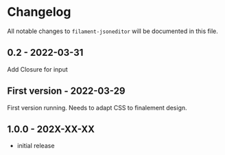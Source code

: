 # Changelog

All notable changes to `filament-jsoneditor` will be documented in this file.

## 0.2 - 2022-03-31

Add Closure for input

## First version - 2022-03-29

First version running. Needs to adapt CSS to finalement design.

## 1.0.0 - 202X-XX-XX

- initial release
